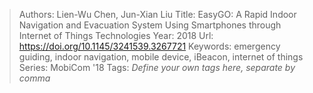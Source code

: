 > Authors: Lien-Wu Chen, Jun-Xian Liu
> Title: EasyGO: A Rapid Indoor Navigation and Evacuation System Using Smartphones through Internet of Things Technologies
> Year: 2018
> Url: https://doi.org/10.1145/3241539.3267721
> Keywords: emergency guiding, indoor navigation, mobile device, iBeacon, internet of things
> Series: MobiCom '18
> Tags: *Define your own tags here, separate by comma*